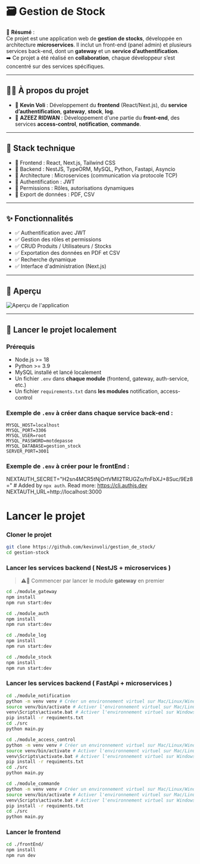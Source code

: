 # 🗃️ Gestion de Stock

📌 **Résumé** :  
Ce projet est une application web de **gestion de stocks**, développée en architecture **microservices**. Il inclut un front-end (panel admin) et plusieurs services back-end, dont un **gateway** et un **service d’authentification**.  
➡️ Ce projet a été réalisé en **collaboration**, chaque développeur s’est concentré sur des services spécifiques.

---

## 🙋‍♂️ À propos du projet

- 👤 **Kevin Voli** : Développement du **frontend** (React/Next.js), du **service d’authentification**, **gateway**, **stock**, **log**.
- 👥 **AZEEZ RIDWAN** : Développement d'une partie du **front-end**, des services **access-control**, **notification**, **commande**.



---

## 🔧 Stack technique

- 🔹 Frontend : React, Next.js, Tailwind CSS
- 🔹 Backend : NestJS, TypeORM, MySQL, Python, Fastapi, Asyncio
- 🔹 Architecture : Microservices (communication via protocole TCP)
- 🔹 Authentification : JWT
- 🔹 Permissions : Rôles, autorisations dynamiques
- 🔹 Export de données : PDF, CSV

---

## ✨ Fonctionnalités

- ✅ Authentification avec JWT
- ✅ Gestion des rôles et permissions
- ✅ CRUD Produits / Utilisateurs / Stocks
- ✅ Exportation des données en PDF et CSV
- ✅ Recherche dynamique
- ✅ Interface d'administration (Next.js)

---

## 📸 Aperçu

![Aperçu de l'application](https://via.placeholder.com/800x400.png?text=Screenshot+disponible+bientôt)

---

## 🚀 Lancer le projet localement

### Prérequis

- Node.js >= 18
- Python >= 3.9
- MySQL installé et lancé localement
- Un fichier `.env` dans **chaque module** (frontend, gateway, auth-service, etc.)
- Un fichier `requirements.txt` dans **les modules** notification, access-control

### Exemple de `.env` à créer dans chaque service back-end :

```env
MYSQL_HOST=localhost
MYSQL_PORT=3306
MYSQL_USER=root
MYSQL_PASSWORD=motdepasse
MYSQL_DATABASE=gestion_stock
SERVER_PORT=3001 
```


### Exemple de `.env` à créer pour le frontEnd :

NEXTAUTH_SECRET="H2sn4MCR5tNjOrtVMll2TRUGZo/fnFbXJ+8Suc/9Ez8=" # Added by `npx auth`. Read more: https://cli.authjs.dev
NEXTAUTH_URL=http://localhost:3000 

# Lancer le projet

### Cloner le projet
```bash
git clone https://github.com/kevinvoli/gestion_de_stock/
cd gestion-stock
```

### Lancer les services backend ( NestJS + microservices )
>⚠️🚨 Commencer par lancer le module **gateway** en premier

```bash
cd ./module_gateway
npm install
npm run start:dev
```

```bash
cd ./module_auth
npm install
npm run start:dev
```

```bash
cd ./module_log
npm install
npm run start:dev
```

```bash
cd ./module_stock
npm install
npm run start:dev
```

### Lancer les services backend ( FastApi + microservices )
```bash
cd ./module_notification
python -m venv venv # Créer un environnement virtuel sur Mac/Linux/Windows
source venv/bin/activate # Activer l'environnement virtuel sur Mac/Linux
venv\Scripts\activate.bat # Activer l'environnement virtuel sur Windows (PowerShell)
pip install -r requiments.txt
cd ./src
python main.py
```

```bash
cd ./module_access_control
python -m venv venv # Créer un environnement virtuel sur Mac/Linux/Windows
source venv/bin/activate # Activer l'environnement virtuel sur Mac/Linux
venv\Scripts\activate.bat # Activer l'environnement virtuel sur Windows (PowerShell)
pip install -r requiments.txt
cd ./src
python main.py
```

```bash
cd ./module_commande
python -m venv venv # Créer un environnement virtuel sur Mac/Linux/Windows
source venv/bin/activate # Activer l'environnement virtuel sur Mac/Linux
venv\Scripts\activate.bat # Activer l'environnement virtuel sur Windows (PowerShell)
pip install -r requiments.txt
cd ./src
python main.py
```


### Lancer le frontend
```bash
cd ./frontEnd/
npm install
npm run dev
```